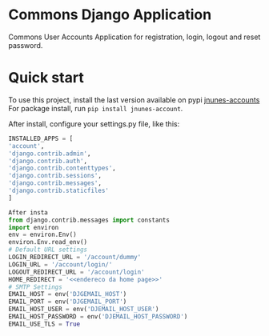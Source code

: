 # Commons Django Application

Commons User Accounts Application for registration, login, logout and reset password.

# Quick start

To use this project, install the last version available on
pypi [jnunes-accounts](https://pypi.org/project/jnunes-account/)
For package install, run ``pip install jnunes-account``. 

After install, configure your settings.py file, like this:

```python
INSTALLED_APPS = [
'account',
'django.contrib.admin',
'django.contrib.auth',
'django.contrib.contenttypes',
'django.contrib.sessions',
'django.contrib.messages',
'django.contrib.staticfiles'
]
```

```python
After insta
from django.contrib.messages import constants
import environ
env = environ.Env()
environ.Env.read_env()
# Default URL settings
LOGIN_REDIRECT_URL = '/account/dummy'
LOGIN_URL = '/account/login/'
LOGOUT_REDIRECT_URL = '/account/login'
HOME_REDIRECT = '<<endereco da home page>>'
# SMTP Settings
EMAIL_HOST = env('DJGEMAIL_HOST')
EMAIL_PORT = env('DJGEMAIL_PORT')
EMAIL_HOST_USER = env('DJEMAIL_HOST_USER')
EMAIL_HOST_PASSWORD = env('DJEMAIL_HOST_PASSWORD')
EMAIL_USE_TLS = True
```

